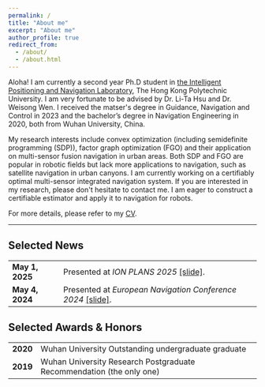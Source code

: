 ```yaml
---
permalink: /
title: "About me"
excerpt: "About me"
author_profile: true
redirect_from: 
  - /about/
  - /about.html
---
```


Aloha! I am currently a second year Ph.D student in [the Intelligent Positioning and Navigation Laboratory](https://www.polyu.edu.hk/aae/ipn-lab/us/index.html), The Hong Kong Polytechnic University. I am very fortunate to be advised by Dr. Li-Ta Hsu and Dr. Weisong Wen. I received the matser's degree in Guidance, Navigation and Control in 2023 and the bachelor’s degree in Navigation Engineering in 2020, both from Wuhan University, China.

My research interests include convex optimization (including semidefinite programming (SDP)), factor graph optimization (FGO) and their application on multi-sensor fusion navigation in urban areas. Both SDP and FGO are popular in robotic fields but lack more applications to navigation, such as satellite navigation in urban canyons. I am currently working on a certifiably optimal multi-sensor integrated navigation system. If you are interested in my research, please don't hesitate to contact me. I am eager to construct a certifiable estimator and apply it to navigation for robots.

For more details, please refer to my [CV](../assets/SBS_Curriculum_Vitae.pdf).

---

## Selected News

<table>
  <tr>
    <td><strong>May 1, 2025</strong></td>
    <td>Presented at <i>ION PLANS 2025</i> <a href="https://example.com/workshop">[slide]</a>.</td>
  </tr>
  <tr>
    <td><strong>May 4, 2024</strong></td>
    <td>Presented at <i>European Navigation Conference 2024</i> <a href="https://example.com/workshop">[slide]</a>.</td>
  </tr>
</table>

## Selected Awards & Honors

<table>
  <tr>
    <td><strong>2020</strong></td>
    <td> Wuhan University Outstanding undergraduate graduate </td>
  </tr>
  <tr>
    <td><strong>2019</strong></td>
    <td>Wuhan University Research Postgraduate Recommendation (the only one)</td>
  </tr>

</table>

